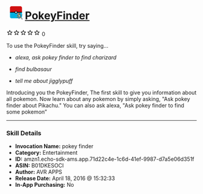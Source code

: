 # &nbsp;<img src="skill_icon" alt="PokeyFinder icon" width="36"> [PokeyFinder](http://alexa.amazon.com/#skills/amzn1.echo-sdk-ams.app.71d22c4e-1c6d-41ef-9987-d7a5e06d351f)
![0 stars](../../images/ic_star_border_black_18dp_1x.png)![0 stars](../../images/ic_star_border_black_18dp_1x.png)![0 stars](../../images/ic_star_border_black_18dp_1x.png)![0 stars](../../images/ic_star_border_black_18dp_1x.png)![0 stars](../../images/ic_star_border_black_18dp_1x.png) 0

To use the PokeyFinder skill, try saying...

* *alexa, ask pokey finder to find charizard*

* *find bulbasaur*

* *tell me about jigglypuff*

Introducing you the PokeyFinder, The first skill to give you information about all pokemon. 
Now learn about any pokemon by simply asking, "Ask pokey finder about Pikachu." 
You can also ask alexa, "Ask pokey finder to find some pokemon”

***

### Skill Details

* **Invocation Name:** pokey finder
* **Category:** Entertainment
* **ID:** amzn1.echo-sdk-ams.app.71d22c4e-1c6d-41ef-9987-d7a5e06d351f
* **ASIN:** B01DKESOCI
* **Author:** AVR APPS
* **Release Date:** April 18, 2016 @ 15:32:33
* **In-App Purchasing:** No
